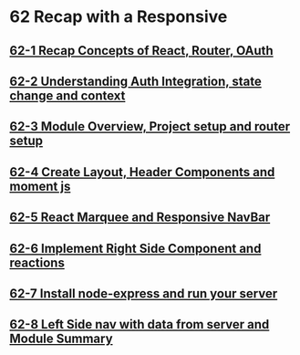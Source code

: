 # 62 Recap with a Responsive

## [62-1 Recap Concepts of React, Router, OAuth](./my-app/62-1%20Recap%20Concepts%20of%20React%2C%20Router%2C%20OAuth/)

## [62-2 Understanding Auth Integration, state change and context](./my-app/62-2%20Understanding%20Auth%20Integration%2C%20state%20change%20and%20context/)

## [62-3 Module Overview, Project setup and router setup](./my-app/62-3%20Module%20Overview%2C%20Project%20setup%20and%20router%20setup/)

## [62-4 Create Layout, Header Components and moment js](./my-app/62-4%20Create%20Layout%2C%20Header%20Components%20and%20moment%20js/)

## [62-5 React Marquee and Responsive NavBar](./my-app/62-5%20React%20Marquee%20and%20Responsive%20NavBar/)

## [62-6 Implement Right Side Component and reactions](./my-app/62-6%20Implement%20Right%20Side%20Component%20and%20react%20ions/)

## [62-7 Install node-express and run your server](./my-app/62-7%20Install%20node-express%20and%20run%20your%20server/)

## [62-8 Left Side nav with data from server and Module Summary](./my-app/62-8%20Left%20Side%20nav%20with%20data%20from%20server%20and%20Module%20Summary/)


